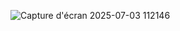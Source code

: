 ![Capture d'écran 2025-07-03 112146](https://github.com/user-attachments/assets/f25207f9-94cc-43f1-a433-353432cacdd4)
